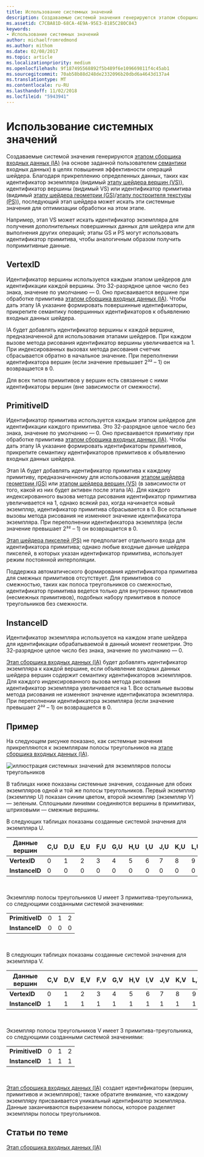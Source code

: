 ```yaml
---
title: Использование системных значений
description: Создаваемые системой значения генерируются этапом сборщика входных данных (на основе введенных пользователем семантических элементов) в целях повышения эффективности операций шейдера.
ms.assetid: C7CBA81D-68CA-4E9A-95E3-8185C280C843
keywords:
- Использование системных значений
author: michaelfromredmond
ms.author: mithom
ms.date: 02/08/2017
ms.topic: article
ms.localizationpriority: medium
ms.openlocfilehash: 9f187495568892f5b489f6e109669811f4c45ab1
ms.sourcegitcommit: 70ab58b88d248de2332096b20dbd6a4643d137a4
ms.translationtype: MT
ms.contentlocale: ru-RU
ms.lasthandoff: 11/02/2018
ms.locfileid: "5943941"
---
```

# <a name="span-iddirect3dconceptsusingsystem-generatedvaluesspanusing-system-generated-values"></a><span id="direct3dconcepts.using_system-generated_values"></span>Использование системных значений


Создаваемые системой значения генерируются [этапом сборщика входных данных (IA)](input-assembler-stage--ia-.md) (на основе заданной пользователем [семантики](https://msdn.microsoft.com/library/windows/desktop/bb509647) входных данных) в целях повышения эффективности операций шейдера. Благодаря прикреплению определенных данных, таких как идентификатор экземпляра (видимый [этапу шейдера вершин (VS)](vertex-shader-stage--vs-.md)), идентификатор вершины (видимый VS) или идентификатор примитива (видимый [этапу шейдера геометрии (GS)](geometry-shader-stage--gs-.md)/[этапу построителя текстуры (PS)](pixel-shader-stage--ps-.md)), последующий этап шейдера может искать эти системные значения для оптимизации обработки на этом этапе.

Например, этап VS может искать идентификатор экземпляра для получения дополнительных повершинных данных для шейдера или для выполнения других операций; этапы GS и PS могут использовать идентификатор примитива, чтобы аналогичным образом получить попримитивные данные.

## <a name="span-idvertexidspanspan-idvertexidspanspan-idvertexidspanvertexid"></a><span id="VertexID"></span><span id="vertexid"></span><span id="VERTEXID"></span>VertexID


Идентификатор вершины используется каждым этапом шейдеров для идентификации каждой вершины. Это 32-разрядное целое число без знака, значение по умолчанию — 0. Оно присваивается вершине при обработке примитива [этапом сборщика входных данных (IA)](input-assembler-stage--ia-.md). Чтобы дать этапу IA указание формировать повершинные идентификаторы, прикрепите семантику повершинных идентификаторов к объявлению входных данных шейдера.

IA будет добавлять идентификатор вершины к каждой вершине, предназначенной для использования этапами шейдеров. При каждом вызове метода рисования идентификатор вершины увеличивается на 1. При индексированных вызовах метода рисования счетчик сбрасывается обратно в начальное значение. При переполнении идентификатора вершин (если значение превышает 2³² – 1) он возвращается в 0.

Для всех типов примитивов у вершин есть связанные с ними идентификаторы вершин (вне зависимости от смежности).

## <a name="span-idprimitiveidspanspan-idprimitiveidspanspan-idprimitiveidspanprimitiveid"></a><span id="PrimitiveID"></span><span id="primitiveid"></span><span id="PRIMITIVEID"></span>PrimitiveID


Идентификатор примитива используется каждым этапом шейдеров для идентификации каждого примитива. Это 32-разрядное целое число без знака, значение по умолчанию — 0. Оно присваивается примитиву при обработке примитива [этапом сборщика входных данных (IA)](input-assembler-stage--ia-.md). Чтобы дать этапу IA указание формировать идентификаторы примитивов, прикрепите семантику идентификаторов примитивов к объявлению входных данных шейдера.

Этап IA будет добавлять идентификатор примитива к каждому примитиву, предназначенному для использования [этапом шейдера геометрии (GS)](geometry-shader-stage--gs-.md) или [этапом шейдера вершин (VS)](vertex-shader-stage--vs-.md) (в зависимости от того, какой из них будет активен после этапа IA). Для каждого индексированного вызова метода рисования идентификатор примитива увеличивается на 1, однако всякий раз, когда начинается новый экземпляр, идентификатор примитива сбрасывается в 0. Все остальные вызовы метода рисования не изменяют значение идентификатора экземпляра. При переполнении идентификатора экземпляра (если значение превышает 2³² – 1) он возвращается в 0.

[Этап шейдера пикселей (PS)](pixel-shader-stage--ps-.md) не предполагает отдельного входа для идентификатора примитива; однако любые входные данные шейдера пикселей, в которых указан идентификатор примитива, использует режим постоянной интерполяции.

Поддержка автоматического формирования идентификатора примитива для смежных примитивов отсутствует. Для примитивов со смежностью, таких как полоса треугольников со смежностью, идентификатор примитива ведется только для внутренних примитивов (несмежных примитивов), подобных набору примитивов в полосе треугольников без смежности.

## <a name="span-idinstanceidspanspan-idinstanceidspanspan-idinstanceidspaninstanceid"></a><span id="InstanceID"></span><span id="instanceid"></span><span id="INSTANCEID"></span>InstanceID


Идентификатор экземпляра используется на каждом этапе шейдера для идентификации обрабатываемой в данный момент геометрии. Это 32-разрядное целое число без знака, значение по умолчанию — 0.

[Этап сборщика входных данных (IA)](input-assembler-stage--ia-.md) будет добавлять идентификатор экземпляра к каждой вершине, если объявление входных данных шейдера вершин содержит семантику идентификаторов экземпляров. Для каждого индексированного вызова метода рисования идентификатор экземпляра увеличивается на 1. Все остальные вызовы метода рисования не изменяют значение идентификатора экземпляра. При переполнении идентификатора экземпляра (если значение превышает 2³² – 1) он возвращается в 0.

## <a name="span-idexamplespanspan-idexamplespanspan-idexamplespanexample"></a><span id="Example"></span><span id="example"></span><span id="EXAMPLE"></span>Пример


На следующем рисунке показано, как системные значения прикрепляются к экземплярам полосы треугольников на [этапе сборщика входных данных (IA)](input-assembler-stage--ia-.md).

![иллюстрация системных значений для экземпляров полосы треугольников](images/d3d10-ia-example.png)

В таблицах ниже показаны системные значения, созданные для обоих экземпляров одной и той же полосы треугольников. Первый экземпляр (экземпляр U) показан синим цветом, второй экземпляр (экземпляр V) — зеленым. Сплошными линиями соединяются вершины в примитивах, штриховыми — смежные вершины.

В следующих таблицах показаны созданные системой значения для экземпляра U.

| Данные вершин    | C,U | D,U | E,U | F,U | G,U | H,U | I,U | J,U | K,U | L,U |
|----------------|-----|-----|-----|-----|-----|-----|-----|-----|-----|-----|
| **VertexID**   | 0   | 1   | 2   | 3   | 4   | 5   | 6   | 7   | 8   | 9   |
| **InstanceID** | 0   | 0   | 0   | 0   | 0   | 0   | 0   | 0   | 0   | 0   |

 

Экземпляр полосы треугольников U имеет 3 примитива-треугольника, со следующими созданными системой значениями:

|                 |     |     |     |
|-----------------|-----|-----|-----|
| **PrimitiveID** | 0   | 1   | 2   |
| **InstanceID**  | 0   | 0   | 0   |

 

В следующих таблицах показаны созданные системой значения для экземпляра V.

| Данные вершин    | C,V | D,V | E,V | F,V | G,V | H,V | I,V | J,V | K,V | L,V |
|----------------|-----|-----|-----|-----|-----|-----|-----|-----|-----|-----|
| **VertexID**   | 0   | 1   | 2   | 3   | 4   | 5   | 6   | 7   | 8   | 9   |
| **InstanceID** | 1   | 1   | 1   | 1   | 1   | 1   | 1   | 1   | 1   | 1   |

 

Экземпляр полосы треугольников V имеет 3 примитива-треугольника, со следующими созданными системой значениями:

|                 |     |     |     |
|-----------------|-----|-----|-----|
| **PrimitiveID** | 0   | 1   | 2   |
| **InstanceID**  | 1   | 1   | 1   |

 

[Этап сборщика входных данных (IA)](input-assembler-stage--ia-.md) создает идентификаторы (вершин, примитивов и экземпляров); также обратите внимание, что каждому экземпляру присваивается уникальный идентификатор экземпляра. Данные заканчиваются вырезанием полосы, которое разделяет экземпляры полосы треугольников.

## <a name="span-idrelated-topicsspanrelated-topics"></a><span id="related-topics"></span>Статьи по теме


[Этап сборщика входных данных (IA)](input-assembler-stage--ia-.md)

 

 




